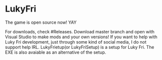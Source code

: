 # LukyFri
The game is open source now! YAY

For downloads, check #Releases.
Download master branch and open with Visual Studio to make mods and your own versions!
If you want to help with Luky Fri development, just through some kind of social
media, I do not support help IRL.
LukyFrietup(or LukyFriSetup) is a setup for Luky Fri. The EXE is also avaiable as
an alternative of the setup.
